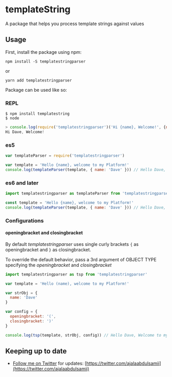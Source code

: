 # templateString
A package that helps you process template strings against values

## Usage
First, install the package using npm:
```
npm install -S templatestringparser
```
or
```
yarn add templatestringparser
```

Package can be used like so:

### REPL
```shell
$ npm install templatestring
$ node
```
```javascript
> console.log(require('templatestringparser')('Hi {name}, Welcome!', {name: 'Dave'}));
Hi Dave, Welcome!
```

### es5
```javascript
var templateParser = require('templatestringparser')

var template = 'Hello {name}, welcome to my Platform!'
console.log(templateParser(template, { name: 'Dave' })) // Hello Dave, Welcome to my Platform!
```

### es6 and later
```javascript
import templatestringparser as templateParser from 'templatestringparser'

const template = 'Hello {name}, welcome to my Platform!'
console.log(templateParser(template, { name: 'Dave' })) // Hello Dave, Welcome to my Platform!
```

### Configurations

#### openingbracket and closingbracket

By default *templatestringparser* uses single curly brackets
`{` as openingbracket and
`}` as closingbracket.

To override the default behavior, pass a 3rd argument of OBJECT TYPE specifying the *openingbracket* and *closingbracket*

```javascript
import templatestringparser as tsp from 'templatestringparser'

var template = 'Hello (name), welcome to my Platform!'

var strObj = {
  name: 'Dave'
}

var config = {
  openingbracket: '(',
  closingbracket: ')'
}

console.log(tsp(template, strObj, config)) // Hello Dave, Welcome to my Platform!
```

Keeping up to date
------------------
- [Follow me on Twitter](https://twitter.com/ajalaabdulsamii) for updates: [https://twitter.com/ajalaabdulsamii](https://twitter.com/ajalaabdulsamii)
